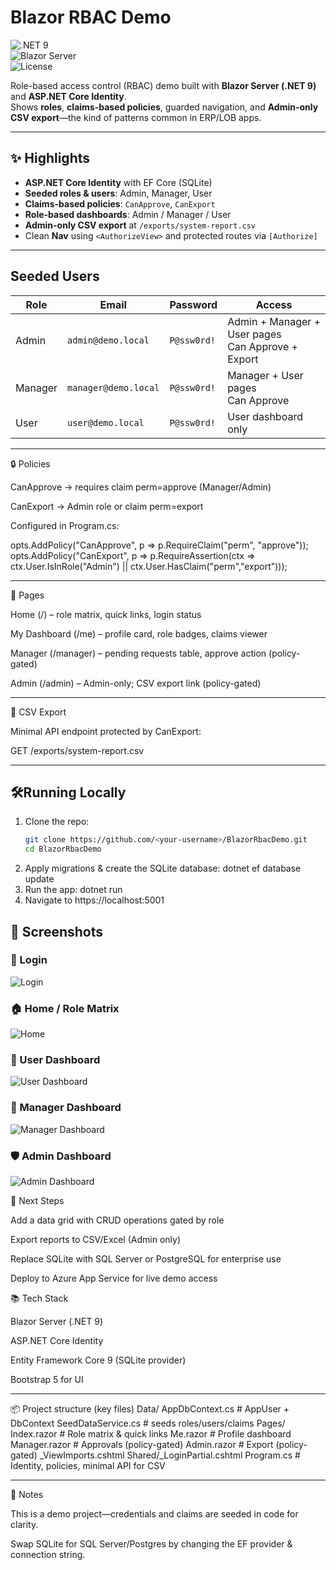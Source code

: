 # Blazor RBAC Demo

![.NET 9](https://img.shields.io/badge/.NET-9.0-blue)  
![Blazor Server](https://img.shields.io/badge/Blazor-Server-purple)  
![License](https://img.shields.io/badge/License-MIT-green)  

Role-based access control (RBAC) demo built with **Blazor Server (.NET 9)** and **ASP.NET Core Identity**.  
Shows **roles**, **claims-based policies**, guarded navigation, and **Admin-only CSV export**—the kind of patterns common in ERP/LOB apps.

---

## ✨ Highlights

- **ASP.NET Core Identity** with EF Core (SQLite)
- **Seeded roles & users**: Admin, Manager, User
- **Claims-based policies**: `CanApprove`, `CanExport`
- **Role-based dashboards**: Admin / Manager / User
- **Admin-only CSV export** at `/exports/system-report.csv`
- Clean **Nav** using `<AuthorizeView>` and protected routes via `[Authorize]`
---

## Seeded Users

| Role    | Email                 | Password   | Access                          |
|---------|-----------------------|------------|---------------------------------|
| Admin   | `admin@demo.local`   | `P@ssw0rd!` | Admin + Manager + User pages<br/>Can Approve + Export |
| Manager | `manager@demo.local` | `P@ssw0rd!` | Manager + User pages<br/>Can Approve |
| User    | `user@demo.local`    | `P@ssw0rd!` | User dashboard only |

---

🔒 Policies

CanApprove → requires claim perm=approve (Manager/Admin)

CanExport → Admin role or claim perm=export

Configured in Program.cs:

opts.AddPolicy("CanApprove", p => p.RequireClaim("perm", "approve"));
opts.AddPolicy("CanExport",  p => p.RequireAssertion(ctx =>
    ctx.User.IsInRole("Admin") || ctx.User.HasClaim("perm","export")));

---

🧭 Pages

Home (/) – role matrix, quick links, login status

My Dashboard (/me) – profile card, role badges, claims viewer

Manager (/manager) – pending requests table, approve action (policy-gated)

Admin (/admin) – Admin-only; CSV export link (policy-gated)

---

📄 CSV Export

Minimal API endpoint protected by CanExport:

GET /exports/system-report.csv

---

## 🛠Running Locally

1. Clone the repo:
   ```bash
   git clone https://github.com/<your-username>/BlazorRbacDemo.git
   cd BlazorRbacDemo
2. Apply migrations & create the SQLite database:
   dotnet ef database update
3. Run the app:
   dotnet run
4. Navigate to https://localhost:5001

## 📸 Screenshots

### 🔐 Login
![Login](docs/Screenshot-Login.png)

### 🏠 Home / Role Matrix
![Home](docs/ScreenshotHome.png)

### 👤 User Dashboard
![User Dashboard](docs/ScreenshotUserDashboard.png)

### 👔 Manager Dashboard
![Manager Dashboard](docs/ScreenshotManagerDashboard.png)

### 🛡️ Admin Dashboard
![Admin Dashboard](docs/ScreenshotAdminDashboard.png)

🔮 Next Steps

Add a data grid with CRUD operations gated by role

Export reports to CSV/Excel (Admin only)

Replace SQLite with SQL Server or PostgreSQL for enterprise use

Deploy to Azure App Service for live demo access

📚 Tech Stack

Blazor Server (.NET 9)

ASP.NET Core Identity

Entity Framework Core 9 (SQLite provider)

Bootstrap 5 for UI

---

📦 Project structure (key files)
Data/
  AppDbContext.cs        # AppUser + DbContext
  SeedDataService.cs     # seeds roles/users/claims
Pages/
  Index.razor            # Role matrix & quick links
  Me.razor               # Profile dashboard
  Manager.razor          # Approvals (policy-gated)
  Admin.razor            # Export (policy-gated)
  _ViewImports.cshtml
  Shared/_LoginPartial.cshtml
Program.cs               # Identity, policies, minimal API for CSV

---

📝 Notes

This is a demo project—credentials and claims are seeded in code for clarity.

Swap SQLite for SQL Server/Postgres by changing the EF provider & connection string.
